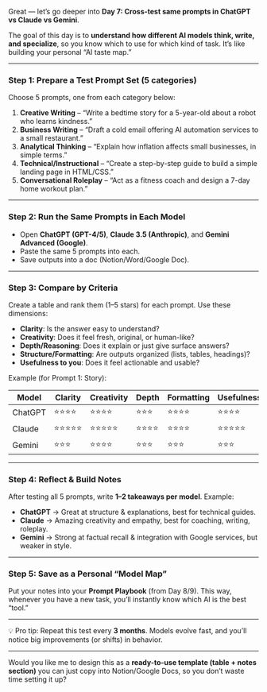 Great — let’s go deeper into **Day 7: Cross-test same prompts in ChatGPT vs Claude vs Gemini**.

The goal of this day is to **understand how different AI models think, write, and specialize**, so you know which to use for which kind of task. It’s like building your personal “AI taste map.”

---

### **Step 1: Prepare a Test Prompt Set (5 categories)**

Choose 5 prompts, one from each category below:

1. **Creative Writing** – “Write a bedtime story for a 5-year-old about a robot who learns kindness.”
2. **Business Writing** – “Draft a cold email offering AI automation services to a small restaurant.”
3. **Analytical Thinking** – “Explain how inflation affects small businesses, in simple terms.”
4. **Technical/Instructional** – “Create a step-by-step guide to build a simple landing page in HTML/CSS.”
5. **Conversational Roleplay** – “Act as a fitness coach and design a 7-day home workout plan.”

---

### **Step 2: Run the Same Prompts in Each Model**

* Open **ChatGPT (GPT-4/5)**, **Claude 3.5 (Anthropic)**, and **Gemini Advanced (Google)**.
* Paste the same 5 prompts into each.
* Save outputs into a doc (Notion/Word/Google Doc).

---

### **Step 3: Compare by Criteria**

Create a table and rank them (1–5 stars) for each prompt. Use these dimensions:

* **Clarity**: Is the answer easy to understand?
* **Creativity**: Does it feel fresh, original, or human-like?
* **Depth/Reasoning**: Does it explain or just give surface answers?
* **Structure/Formatting**: Are outputs organized (lists, tables, headings)?
* **Usefulness to you**: Does it feel actionable and usable?

Example (for Prompt 1: Story):

| Model   | Clarity | Creativity | Depth | Formatting | Usefulness |
| ------- | ------- | ---------- | ----- | ---------- | ---------- |
| ChatGPT | ⭐⭐⭐⭐    | ⭐⭐⭐⭐       | ⭐⭐⭐   | ⭐⭐⭐⭐       | ⭐⭐⭐⭐       |
| Claude  | ⭐⭐⭐⭐⭐   | ⭐⭐⭐⭐⭐      | ⭐⭐⭐⭐  | ⭐⭐⭐⭐       | ⭐⭐⭐⭐⭐      |
| Gemini  | ⭐⭐⭐     | ⭐⭐⭐⭐       | ⭐⭐⭐   | ⭐⭐⭐        | ⭐⭐⭐        |

---

### **Step 4: Reflect & Build Notes**

After testing all 5 prompts, write **1–2 takeaways per model**.
Example:

* **ChatGPT** → Great at structure & explanations, best for technical guides.
* **Claude** → Amazing creativity and empathy, best for coaching, writing, roleplay.
* **Gemini** → Strong at factual recall & integration with Google services, but weaker in style.

---

### **Step 5: Save as a Personal “Model Map”**

Put your notes into your **Prompt Playbook** (from Day 8/9). This way, whenever you have a new task, you’ll instantly know which AI is the best “tool.”

---

💡 Pro tip: Repeat this test every **3 months**. Models evolve fast, and you’ll notice big improvements (or shifts) in behavior.

---

Would you like me to design this as a **ready-to-use template (table + notes section)** you can just copy into Notion/Google Docs, so you don’t waste time setting it up?
